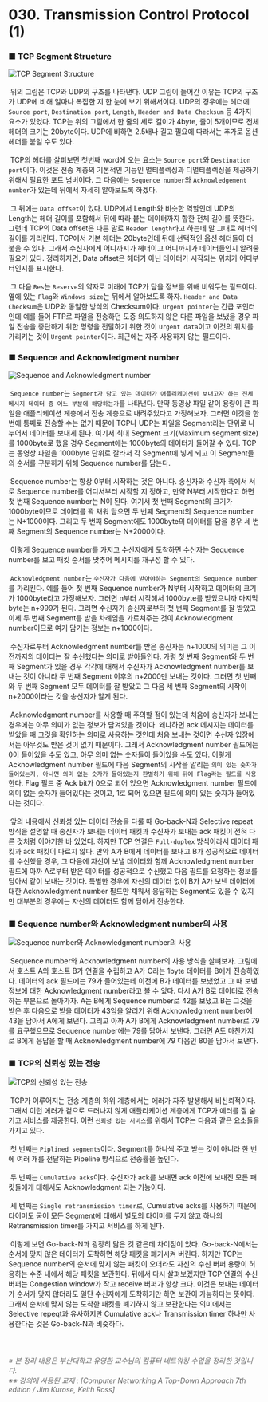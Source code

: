 # 030. Transmission Control Protocol (1)
### ■ TCP Segment Structure
![TCP Segment Structure]( https://raw.githubusercontent.com/taechacode/ComputerScienceRepository/master/Computer%20Network/images/CN_030_01.PNG)
<br><br>
&nbsp;위의 그림은 TCP와 UDP의 구조를 나타낸다. UDP 그림이 들어간 이유는 TCP의 구조가 UDP에 비해 얼마나 복잡한 지 한 눈에 보기 위해서이다. UDP의 경우에는 헤더에 `Source port`, `Destination port`, `Length`, `Header and Data Checksum` 등 4가지 요소가 있었다. TCP는 위의 그림에서 한 줄의 세로 길이가 4byte, 줄이 5개이므로 전체 헤더의 크기는 20byte이다. UDP에 비하면 2.5배나 길고 필요에 따라서는 추가로 옵션 헤더를 붙일 수도 있다.
<br><br>
&nbsp;TCP의 헤더를 살펴보면 첫번째 word에 오는 요소는 `Source port`와 `Destination port`이다. 이것은 전송 계층의 기본적인 기능인 멀티플렉싱과 디멀티플렉싱을 제공하기 위해서 필요한 포트 넘버이다. 그 다음에는 `Sequence number`와 `Acknowledgement number`가 있는데 뒤에서 자세히 알아보도록 하겠다.
<br><br>
&nbsp;그 뒤에는 `Data offset`이 있다. UDP에서 Length와 비슷한 역할인데 UDP의 Length는 헤더 길이를 포함해서 뒤에 따라 붙는 데이터까지 합한 전체 길이를 뜻한다. 그런데 TCP의 Data offset은 다른 말로 `Header length`라고 하는데 말 그대로 헤더의 길이를 가리킨다. TCP에서 기본 헤더는 20byte인데 뒤에 선택적인 옵션 헤더들이 더 붙을 수 있다. 그래서 수신자에게 어디까지가 헤더이고 어디까지가 데이터들인지 알려줄 필요가 있다. 정리하자면, Data offset은 헤더가 아닌 데이터가 시작되는 위치가 어디부터인지를 표시한다.
<br><br>
&nbsp;그 다음 `Res`는 `Reserve`의 약자로 미래에 TCP가 담을 정보를 위해 비워두는 필드이다. 옆에 있는 `Flag`와 `Windows size`는 뒤에서 알아보도록 하자. `Header and Data Checksum`은 UDP와 동일한 방식의 Checksum이다. `Urgent pointer`는 긴급 포인터인데 예를 들어 FTP로 파일을 전송하던 도중 의도하지 않은 다른 파일을 보냈을 경우 파일 전송을 중단하기 위한 명령을 전달하기 위한 것이 `Urgent data`이고 이것의 위치를 가리키는 것이 `Urgent pointer`이다. 최근에는 자주 사용하지 않는 필드이다. 
<br>
### ■ Sequence and Acknowledgment number
![Sequence and Acknowledgment number]( https://raw.githubusercontent.com/taechacode/ComputerScienceRepository/master/Computer%20Network/images/CN_030_02.PNG)
<br><br>
&nbsp;`Sequence number`는 `Segment가 담고 있는 데이터가 애플리케이션이 보내고자 하는 전체 메시지 데이터 중 어느 부분에 해당하는가`를 나타낸다. 만약 동영상 파일 같이 용량이 큰 파일을 애플리케이션 계층에서 전송 계층으로 내려주었다고 가정해보자. 그러면 이것을 한번에 통째로 전송할 수는 없기 때문에 TCP나 UDP는 파일을 Segment라는 단위로 나누어서 데이터를 보내게 된다. 여기서 최대 Segment 크기(Maximum segment size)를 1000byte로 했을 경우 Segment에는 1000byte의 데이터가 들어갈 수 있다. TCP는 동영상 파일을 1000byte 단위로 잘라서 각 Segment에 넣게 되고 이 Segment들의 순서를 구분하기 위해 Sequence number를 담는다. 
<br><br>
&nbsp;Sequence number는 항상 0부터 시작하는 것은 아니다. 송신자와 수신자 측에서 서로 Sequence number를 어디서부터 시작할 지 정하고, 만약 N부터 시작한다고 하면 첫 번째 Sequence number는 N이 된다. 여기서 첫 번째 Segment의 크기가 1000byte이므로 데이터를 꽉 채워 담으면 두 번째 Segment의 Sequence number는 N+1000이다. 그리고 두 번째 Segment에도 1000byte의 데이터를 담을 경우 세 번째 Segment의 Sequence number는 N+2000이다.
<br><br>
&nbsp;이렇게 Sequence number를 가지고 수신자에게 도착하면 수신자는 Sequence number를 보고 패킷 순서를 맞추어 메시지를 재구성 할 수 있다. 
<br><br>
&nbsp;`Acknowledgment number`는 `수신자가 다음에 받아야하는 Segment의 Sequence number`를 가리킨다. 예를 들어 첫 번째 Sequence number가 N부터 시작하고 데이터의 크기가 1000byte라고 가정해보자. 그러면 n부터 시작해서 1000byte를 받았으니까 마지막 byte는 n+999가 된다. 그러면 수신자가 송신자로부터 첫 번째 Segment를 잘 받았고 이제 두 번째 Segment를 받을 차례임을 가르쳐주는 것이 Acknowledgment number이므로 여기 담기는 정보는 n+1000이다.
<br><br>
&nbsp;수신자로부터 Acknowledgment number를 받은 송신자는 n+1000의 의미는 그 이전까지의 데이터는 잘 수신했다는 의미로 받아들인다. 가령 첫 번째 Segment와 두 번째 Segment가 있을 경우 각각에 대해서 수신자가 Acknowledgment number를 보내는 것이 아니라 두 번째 Segment 이후의 n+2000만 보내는 것이다. 그러면 첫 번째와 두 번째 Segment 모두 데이터를 잘 받았고 그 다음 세 번째 Segment의 시작이 n+2000이라는 것을 송신자가 알게 된다.
<br><br>
&nbsp;Acknowledgment number를 사용할 때 주의할 점이 있는데 처음에 송신자가 보내는 경우에는 아무 의미가 없는 정보가 담겨있을 것이다. 왜냐하면 ack 메시지는 데이터를 받았을 때 그것을 확인하는 의미로 사용하는 것인데 처음 보내는 것이면 수신자 입장에서는 아무것도 받은 것이 없기 때문이다. 그래서 Acknowledgment number 필드에는 0이 들어있을 수도 있고, 아무 의미 없는 숫자들이 들어있을 수도 있다. 이렇게 Acknowledgment number 필드에 다음 Segment의 시작을 알리는 `의미 있는 숫자가 들어있는지, 아니면 의미 없는 숫자가 들어있는지 판별하기 위해 뒤에 Flag라는 필드를 사용`한다. Flag 필드 중 Ack bit가 0으로 되어 있으면 Acknowledgment number 필드에 의미 없는 숫자가 들어있다는 것이고, 1로 되어 있으면 필드에 의미 있는 숫자가 들어있다는 것이다.
<br><br>
&nbsp;앞의 내용에서 신뢰성 있는 데이터 전송을 다룰 때 Go-back-N과 Selective repeat 방식을 설명할 때 송신자가 보내는 데이터 패킷과 수신자가 보내는 ack 패킷이 전혀 다른 것처럼 이야기한 바 있었다. 하지만 TCP 연결은 `Full-duplex` 방식이라서 데이터 패킷과 ack 패킷이 다르지 않다. 만약 A가 B에게 데이터를 보내고 B가 성공적으로 데이터를 수신했을 경우, 그 다음에 자신이 보낼 데이터와 함께 Acknowledgment number 필드에 아까 A로부터 받은 데이터를 성공적으로 수신했고 다음 필드를 요청하는 정보를 담아서 같이 보내는 것이다. 특별한 경우에 자신의 데이터 없이 B가 A가 보낸 데이터에 대한 Acknowledgment number 필드만 채워서 응답하는 Segment도 있을 수 있지만 대부분의 경우에는 자신의 데이터도 함께 담아서 전송한다.
<br>
### ■ Sequence number와 Acknowledgment number의 사용
![Sequence number와 Acknowledgment number의 사용]( https://raw.githubusercontent.com/taechacode/ComputerScienceRepository/master/Computer%20Network/images/CN_030_03.PNG)
<br><br>
&nbsp;Sequence number와 Acknowledgment number의 사용 방식을 살펴보자. 그림에서 호스트 A와 호스트 B가 연결을 수립하고 A가 C라는 1byte 데이터를 B에게 전송하였다. 데이터의 ack 필드에는 79가 들어있는데 이전에 B가 데이터를 보냈었고 그 때 보낸 정보에 대한 Acknowledgment number라고 볼 수 있다. 다시 A가 B로 데이터로 전송하는 부분으로 돌아가자. A는 B에게 Sequence number로 42를 보냈고 B는 그것을 받은 후 다음으로 받을 데이터가 43임을 알리기 위해 Acknowledgment number에 43을 담아서 A에게 보낸다. 그리고 아까 A가 B에게 Acknowledgment number로 79를 요구했으므로 Sequence number에는 79를 담아서 보낸다. 그러면 A도 마찬가지로 B에게 응답을 할 때 Acknowledgment number에 79 다음인 80을 담아서 보낸다.
<br>
### ■ TCP의 신뢰성 있는 전송
![TCP의 신뢰성 있는 전송]( https://raw.githubusercontent.com/taechacode/ComputerScienceRepository/master/Computer%20Network/images/CN_030_04.PNG) 
<br><br>
&nbsp;TCP가 이루어지는 전송 계층의 하위 계층에서는 에러가 자주 발생해서 비신뢰적이다. 그래서 이런 에러가 겉으로 드러나지 않게 애플리케이션 계층에게 TCP가 에러를 잘 숨기고 서비스를 제공한다. 이런 `신뢰성 있는 서비스`를 위해서 TCP는 다음과 같은 요소들을 가지고 있다.
<br><br>
&nbsp;첫 번째는 `Piplined segments`이다. Segment를 하나씩 주고 받는 것이 아니라 한 번에 여러 개를 전달하는 Pipeline 방식으로 전송률을 높인다.
<br><br>
&nbsp;두 번째는 `Cumulative acks`이다. 수신자가 ack를 보내면 ack 이전에 보내진 모든 패킷들에게 대해서도 Acknowledgment 되는 기능이다.
<br><br>
&nbsp;세 번째는 `Single retransmission timer`로, Cumulative acks를 사용하기 때문에 타이머도 굳이 모든 Segment에 대해서 별도의 타이머를 두지 않고 하나의 Retransmission timer를 가지고 서비스를 하게 된다.
<br><br>
&nbsp;이렇게 보면 Go-back-N과 굉장히 닮은 것 같은데 차이점이 있다. Go-back-N에서는 순서에 맞지 않은 데이터가 도착하면 해당 패킷을 폐기시켜 버린다. 하지만 TCP는 Sequence number의 순서에 맞지 않는 패킷이 오더라도 자신의 수신 버퍼 용량이 허용하는 수준 내에서 해당 패킷을 보관한다. 뒤에서 다시 살펴보겠지만 TCP 연결의 수신 버퍼는 Congestion window가 작고 receive 버퍼가 항상 크다. 이것은 보내는 데이터가 순서가 맞지 않더라도 일단 수신자에게 도착하기만 하면 보관이 가능하다는 뜻이다. 그래서 순서에 맞지 않는 도착한 패킷을 폐기하지 않고 보관한다는 의미에서는 Selective repeqt과 유사하지만 Cumulative ack나 Transmission timer 하나만 사용한다는 것은 Go-back-N과 비슷하다.
<br><br><br>
###### <span style="color:#666666">※ 본 정리 내용은 부산대학교 유영환 교수님의 컴퓨터 네트워킹 수업을 정리한 것입니다.<br>※※ 강의에 사용된 교재 : [Computer Networking A Top-Down Approach 7th edition / Jim Kurose, Keith Ross]</span>
